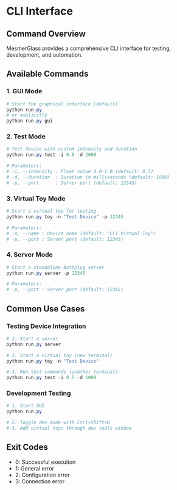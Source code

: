 # CLI Interface

## Command Overview
MesmerGlass provides a comprehensive CLI interface for testing, development, and automation.

## Available Commands

### 1. GUI Mode
```powershell
# Start the graphical interface (default)
python run.py
# or explicitly
python run.py gui
```

### 2. Test Mode
```powershell
# Test device with custom intensity and duration
python run.py test -i 0.8 -d 2000

# Parameters:
# -i, --intensity : Float value 0.0-1.0 (default: 0.5)
# -d, --duration  : Duration in milliseconds (default: 1000)
# -p, --port      : Server port (default: 12345)
```

### 3. Virtual Toy Mode
```powershell
# Start a virtual toy for testing
python run.py toy -n "Test Device" -p 12345

# Parameters:
# -n, --name : Device name (default: "CLI Virtual Toy")
# -p, --port : Server port (default: 12345)
```

### 4. Server Mode
```powershell
# Start a standalone Buttplug server
python run.py server -p 12345

# Parameters:
# -p, --port : Server port (default: 12345)
```

## Common Use Cases

### Testing Device Integration
```powershell
# 1. Start a server
python run.py server

# 2. Start a virtual toy (new terminal)
python run.py toy -n "Test Device"

# 3. Run test commands (another terminal)
python run.py test -i 0.5 -d 1000
```

### Development Testing
```powershell
# 1. Start GUI
python run.py

# 2. Toggle dev mode with Ctrl+Shift+D
# 3. Add virtual toys through dev tools window
```

## Exit Codes
- 0: Successful execution
- 1: General error
- 2: Configuration error
- 3: Connection error
